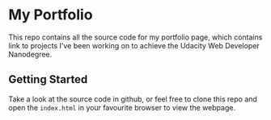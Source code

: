 # My Portfolio
This repo contains all the source code for my portfolio page, which contains link to projects I've been working on to achieve the Udacity Web Developer Nanodegree.

## Getting Started
Take a look at the source code in github, or feel free to clone this repo and open the `index.html` in your favourite browser to view the webpage.